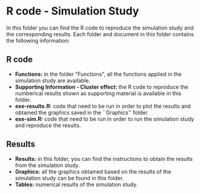 # R code - Simulation Study

In this folder you can find the R code to reproduce the simulation study and the corresponding results. Each folder and document in this folder contains the following information:

## R code

- **Functions:** in the folder "Functions", all the functions applied in the simulation study are available.
- **Supporting Information - Cluster effect:** the R code to reproduce the numberical results shown as supporting material is available in this folder.
- **exe-results.R:** code that need to be run in order to plot the results and obtained the graphics saved in the ``Graphics'' folder.
- **exe-sim.R:** code that need to be run in order to run the simulation study and reproduce the results.


## Results

- **Results:** in this folder, you can find the instructions to obtain the results from the simulation study.
- **Graphics:** all the graphics obtained based on the results of the simulation study can be found in this folder.
- **Tables:** numerical results of the simulation study.
